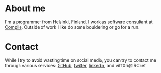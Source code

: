 # About me
I'm a programmer from Helsinki, Finland. I work as software consultant at [Compile](https://compile.fi). Outside of work I like do some bouldering or go for a run.

# Contact
While I try to avoid wasting time on social media, you can try to contact me through various services: [GitHub](https://github.com/viht0ri), [twitter](https://twitter.com/viht0ri), [linkedin](https://www.linkedin.com/in/vihtori-m%C3%A4ntyl%C3%A4-0159063/), and viht0ri@IRCnet